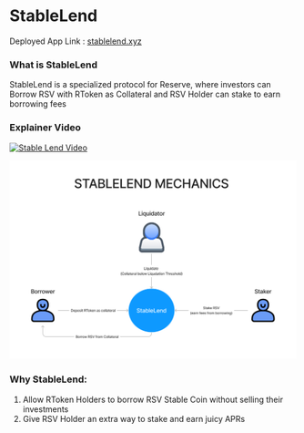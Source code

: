 # StableLend

Deployed App Link : [stablelend.xyz](http://stablelend.xyz)

### What is StableLend

StableLend is a specialized protocol for Reserve, where investors can Borrow RSV with RToken as Collateral and RSV Holder can stake to earn borrowing fees

### Explainer Video 
[![Stable Lend Video](https://cdn.loom.com/sessions/thumbnails/f32d5c4cd0234d0c9ae0794b112d9a30-with-play.gif)](https://www.loom.com/share/f32d5c4cd0234d0c9ae0794b112d9a30)

![](https://raw.githubusercontent.com/blockdudes/stablelend/main/docs/stablelend-mechanics.jpeg)



### Why StableLend:

1) Allow RToken Holders to borrow RSV Stable Coin without selling their investments
2) Give RSV Holder an extra way to stake and earn juicy APRs
